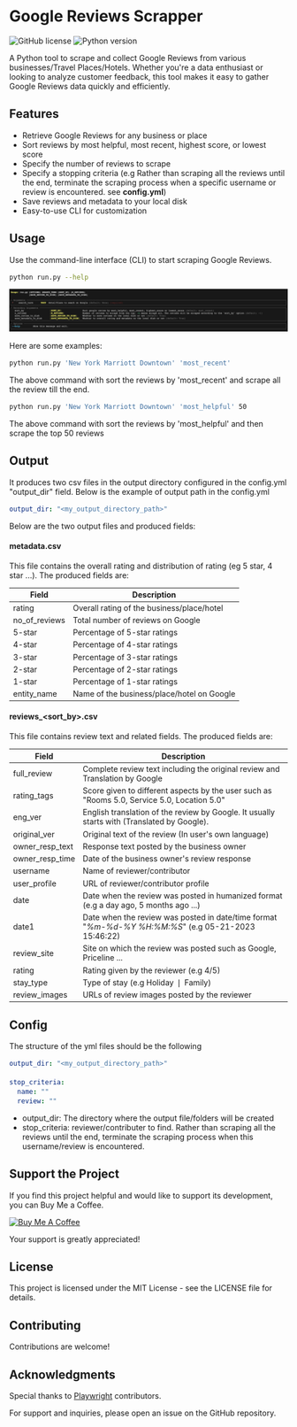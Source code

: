 # Google Reviews Scrapper

![GitHub license](https://img.shields.io/github/license/sudoknight/google-reviews-scraper)
![Python version](https://img.shields.io/badge/python-3.7%2B-blue)

A Python tool to scrape and collect Google Reviews from various businesses/Travel Places/Hotels. Whether you're a data enthusiast or looking to analyze customer feedback, this tool makes it easy to gather Google Reviews data quickly and efficiently.

## Features

- Retrieve Google Reviews for any business or place
- Sort reviews by most helpful, most recent, highest score, or lowest score
- Specify the number of reviews to scrape
- Specify a stopping criteria (e.g Rather than scraping all the reviews until the end, terminate the scraping process when a specific username or review is encountered. see **config.yml**)
- Save reviews and metadata to your local disk
- Easy-to-use CLI for customization

## Usage

Use the command-line interface (CLI) to start scraping Google Reviews. 

```bash
python run.py --help
```

![Usage](misc/usage.jpg)

Here are some examples:


```bash
python run.py 'New York Marriott Downtown' 'most_recent'
```
The above command with sort the reviews by 'most_recent' and scrape all the review till the end.

```bash
python run.py 'New York Marriott Downtown' 'most_helpful' 50
```
The above command with sort the reviews by 'most_helpful' and then scrape the top 50 reviews


## Output
It produces two csv files in the output directory configured in the config.yml "output_dir" field. Below is the example of output path in the config.yml

```yml
output_dir: "<my_output_directory_path>"
```

Below are the two output files and produced fields:

#### metadata.csv
This file contains the overall rating and distribution of rating (eg 5 star, 4 star ...). The produced fields are:


| Field         | Description                                                |
|---------------|------------------------------------------------------------|
| rating        | Overall rating of the business/place/hotel                |
| no_of_reviews | Total number of reviews on Google                         |
| 5-star        | Percentage of 5-star ratings                              |
| 4-star        | Percentage of 4-star ratings                              |
| 3-star        | Percentage of 3-star ratings                              |
| 2-star        | Percentage of 2-star ratings                              |
| 1-star        | Percentage of 1-star ratings                              |
| entity_name   | Name of the business/place/hotel on Google                |


#### reviews_<sort_by>.csv
This file contains review text and related fields. The produced fields are:

| Field             | Description                                                         |
| ----------------- | ------------------------------------------------------------------- |
| full_review       | Complete review text including the original review and Translation by Google |
| rating_tags       | Score given to different aspects by the user such as "Rooms 5.0, Service 5.0, Location 5.0" |
| eng_ver           | English translation of the review by Google. It usually starts with (Translated by Google). |
| original_ver      | Original text of the review (In user's own language) |
| owner_resp_text   | Response text posted by the business owner |
| owner_resp_time   | Date of the business owner's review response |
| username          | Name of reviewer/contributor |
| user_profile      | URL of reviewer/contributor profile |
| date              | Date when the review was posted in humanized format (e.g a day ago, 5 months ago ...) |
| date1             | Date when the review was posted in date/time format "*%m-%d-%Y %H:%M:%S*" (e.g 05-21-2023 15:46:22) |
| review_site       | Site on which the review was posted such as Google, Priceline ... |
| rating            | Rating given by the reviewer (e.g 4/5) |
| stay_type         | Type of stay (e.g Holiday ❘ Family) |
| review_images     | URLs of review images posted by the reviewer |


## Config
The structure of the yml files should be the following

```yml
output_dir: "<my_output_directory_path>"

stop_criteria:
  name: ""
  review: ""
```
- output_dir: The directory where the output file/folders will be created
- stop_criteria: reviewer/contributer to find. Rather than scraping all the reviews until the end, terminate the scraping process when this username/review is encountered.


## Support the Project

If you find this project helpful and would like to support its development, you can Buy Me a Coffee.

<a href="https://www.buymeacoffee.com/hassanbest01" target="_blank"><img src="https://cdn.buymeacoffee.com/buttons/v2/default-violet.png" alt="Buy Me A Coffee" style="height: 60px !important;width: 217px !important;" ></a>

Your support is greatly appreciated!

## License
This project is licensed under the MIT License - see the LICENSE file for details.

## Contributing
Contributions are welcome! 

## Acknowledgments

Special thanks to [Playwright](https://github.com/microsoft/playwright-python) contributors.

For support and inquiries, please open an issue on the GitHub repository.